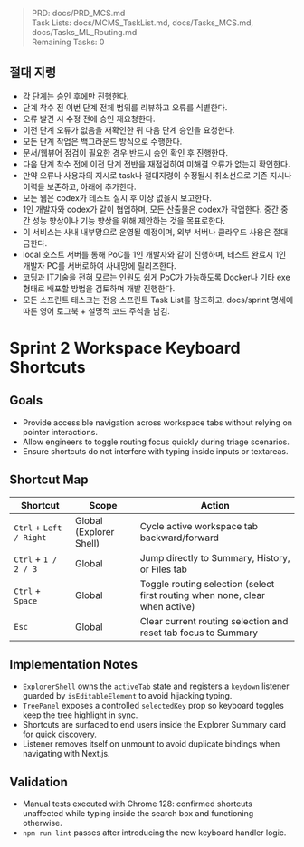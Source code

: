 > PRD: docs/PRD_MCS.md  
> Task Lists: docs/MCMS_TaskList.md, docs/Tasks_MCS.md, docs/Tasks_ML_Routing.md  
> Remaining Tasks: 0

## 절대 지령
- 각 단계는 승인 후에만 진행한다.
- 단계 착수 전 이번 단계 전체 범위를 리뷰하고 오류를 식별한다.
- 오류 발견 시 수정 전에 승인 재요청한다.
- 이전 단계 오류가 없음을 재확인한 뒤 다음 단계 승인을 요청한다.
- 모든 단계 작업은 백그라운드 방식으로 수행한다.
- 문서/웹뷰어 점검이 필요한 경우 반드시 승인 확인 후 진행한다.
- 다음 단계 착수 전에 이전 단계 전반을 재점검하여 미해결 오류가 없는지 확인한다.
- 만약 오류나 사용자의 지시로 task나 절대지령이 수정될시 취소선으로 기존 지시나 이력을 보존하고, 아래에 추가한다.
- 모든 웹은 codex가 테스트 실시 후 이상 없을시 보고한다.
- 1인 개발자와 codex가 같이 협업하며, 모든 산출물은 codex가 작업한다. 중간 중간 성능 향상이나 기능 향상을 위해 제안하는 것을 목표로한다.
- 이 서비스는 사내 내부망으로 운영될 예정이며, 외부 서버나 클라우드 사용은 절대 금한다.
- local 호스트 서버를 통해 PoC를 1인 개발자와 같이 진행하며, 테스트 완료시 1인 개발자 PC를 서버로하여 사내망에 릴리즈한다.
- 코딩과 IT기술을 전혀 모르는 인원도 쉽게 PoC가 가능하도록 Docker나 기타 exe 형태로 배포할 방법을 검토하며 개발 진행한다.
- 모든 스프린트 태스크는 전용 스프린트 Task List를 참조하고, docs/sprint 명세에 따른 영어 로그북 + 설명적 코드 주석을 남김.
# Sprint 2 Workspace Keyboard Shortcuts

## Goals
- Provide accessible navigation across workspace tabs without relying on pointer interactions.
- Allow engineers to toggle routing focus quickly during triage scenarios.
- Ensure shortcuts do not interfere with typing inside inputs or textareas.

## Shortcut Map
| Shortcut | Scope | Action |
|----------|-------|--------|
| `Ctrl` + `Left / Right` | Global (Explorer Shell) | Cycle active workspace tab backward/forward |
| `Ctrl` + `1 / 2 / 3` | Global | Jump directly to Summary, History, or Files tab |
| `Ctrl` + `Space` | Global | Toggle routing selection (select first routing when none, clear when active) |
| `Esc` | Global | Clear current routing selection and reset tab focus to Summary |

## Implementation Notes
- `ExplorerShell` owns the `activeTab` state and registers a `keydown` listener guarded by `isEditableElement` to avoid hijacking typing.
- `TreePanel` exposes a controlled `selectedKey` prop so keyboard toggles keep the tree highlight in sync.
- Shortcuts are surfaced to end users inside the Explorer Summary card for quick discovery.
- Listener removes itself on unmount to avoid duplicate bindings when navigating with Next.js.

## Validation
- Manual tests executed with Chrome 128: confirmed shortcuts unaffected while typing inside the search box and functioning otherwise.
- `npm run lint` passes after introducing the new keyboard handler logic.
